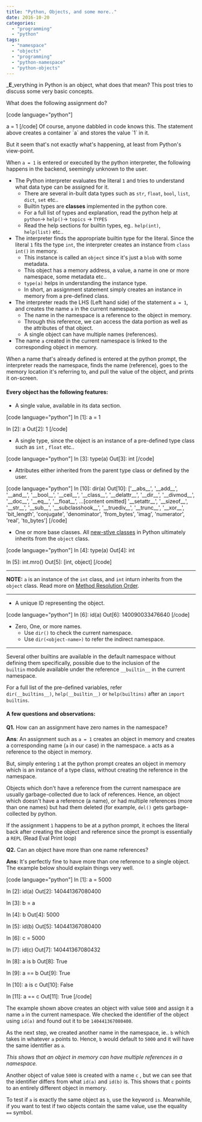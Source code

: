 ```yaml
---
title: "Python, Objects, and some more.."
date: 2016-10-20
categories:
  - "programming"
  - "python"
tags:
  - "namespace"
  - "objects"
  - "programming"
  - "python-namespace"
  - "python-objects"
---
```

<!--more-->
_**E**_verything in Python is an object, what does that mean? This post tries to discuss some very basic concepts.

What does the following assignment do?

\[code language="python"\]

a = 1 \[/code\] Of course, anyone dabbled in code knows this. The statement above creates a container \`a\` and stores the value \`1\` in it.

But it seem that's not exactly what's happening, at least from Python's view-point.

When `a = 1` is entered or executed by the python interpreter, the following happens in the backend, seemingly unknown to the user.

- The Python interpreter evaluates the literal `1` and tries to understand what data type can be assigned for it.
    - There are several in-built data types such as `str`, `float`, `bool`, `list`, `dict`, `set` etc..
    - Builtin types are **classes** implemented in the python core.
    - For a full list of types and explanation, read the python help at `python`\-> `help()`\-> `topics` -> `TYPES`
    - Read the help sections for builtin types, eg.. `help(int)`, `help(list)` etc..
- The interpreter finds the appropriate builtin type for the literal. Since the literal `1` fits the type `int`, the interpreter creates an instance from `class int()` in memory.
    - This instance is called an `object` since it's just a `blob` with some metadata.
    - This object has a memory address, a value, a name in one or more namespace, some metadata etc..
    - `type(a)` helps in understanding the instance type.
    - In short, an assignment statement simply creates an instance in memory from a pre-defined class.
- The interpreter reads the LHS (Left hand side) of the statement `a = 1`, and creates the name `a` in the current namespace.
    - The name in the namespace is a reference to the object in memory.
    - Through this reference, we can access the data portion as well as the attributes of that object.
    - A single object can have multiple names (references).
- The name `a` created in the current namespace is linked to the corresponding object in memory.

When a name that's already defined is entered at the python prompt, the interpreter reads the namespace, finds the name (reference), goes to the memory location it's referring to, and pull the value of the object, and prints it on-screen.

#### Every object has the following features:

- A single value, available in its data section.

\[code language="python"\] In \[1\]: a = 1

In \[2\]: a Out\[2\]: 1 \[/code\]

- A single type, since the object is an instance of a pre-defined type class such as `int` , `float` etc..

\[code language="python"\] In \[3\]: type(a) Out\[3\]: int \[/code\]

- Attributes either inherited from the parent type class or defined by the user.

\[code language="python"\] In \[10\]: dir(a) Out\[10\]: \['\_\_abs\_\_', '\_\_add\_\_', '\_\_and\_\_', '\_\_bool\_\_', '\_\_ceil\_\_', '\_\_class\_\_', '\_\_delattr\_\_', '\_\_dir\_\_', '\_\_divmod\_\_', '\_\_doc\_\_', '\_\_eq\_\_', '\_\_float\_\_', ...\[content omitted\] '\_\_setattr\_\_', '\_\_sizeof\_\_', '\_\_str\_\_', '\_\_sub\_\_', '\_\_subclasshook\_\_', '\_\_truediv\_\_', '\_\_trunc\_\_', '\_\_xor\_\_', 'bit\_length', 'conjugate', 'denominator', 'from\_bytes', 'imag', 'numerator', 'real', 'to\_bytes'\] \[/code\]

- One or more base classes. All [new-stlye classes](https://www.python.org/doc/newstyle/) in Python ultimately inherits from the `object` class.

\[code language="python"\] In \[4\]: type(a) Out\[4\]: int

In \[5\]: int.mro() Out\[5\]: \[int, object\] \[/code\]

* * *

**NOTE:** `a` is an instance of the `int` class, and `int` inturn inherits from the `object` class. Read more on [Method Resolution Order](https://arvimal.wordpress.com/2016/05/30/method-resolution-order-object-oriented-programming/).

* * *

- A unique ID representing the object.

\[code language="python"\] In \[6\]: id(a) Out\[6\]: 140090033476640 \[/code\]

- Zero, One, or more names.
    - Use `dir()` to check the current namespace.
    - Use `dir(<object-name>)` to refer the indirect namespace.

* * *

Several other builtins are available in the default namespace without defining them specifically, possible due to the inclusion of the `builtin` module available under the reference `__builtin__` in the current namespace.

For a full list of the pre-defined variables, refer `dir(__builtins__)`, `help(__builtin__)` or `help(builtins)` after an `import builtins`.

#### A few questions and observations:

**Q1.** How can an assignment have zero names in the namespace?

**Ans**: An assignment such as `a = 1` creates an object in memory and creates a corresponding name (`a` in our case) in the namespace. `a` acts as a reference to the object in memory.

But, simply entering `1` at the python prompt creates an object in memory which is an instance of a type class, without creating the reference in the namespace.

Objects which don't have a reference from the current namespace are usually garbage-collected due to lack of references. Hence, an object which doesn't have a reference (a name), or had multiple references (more than one names) but had them deleted (for example, `del()` gets garbage-collected by python.

If the assignment `1` happens to be at a python prompt, it echoes the literal back after creating the object and reference since the prompt is essentially a `REPL` (Read Eval Print loop)

**Q2.** Can an object have more than one name references?

**Ans:** It's perfectly fine to have more than one reference to a single object. The example below should explain things very well.

\[code language="python"\] In \[1\]: a = 5000

In \[2\]: id(a) Out\[2\]: 140441367080400

In \[3\]: b = a

In \[4\]: b Out\[4\]: 5000

In \[5\]: id(b) Out\[5\]: 140441367080400

In \[6\]: c = 5000

In \[7\]: id(c) Out\[7\]: 140441367080432

In \[8\]: a is b Out\[8\]: True

In \[9\]: a == b Out\[9\]: True

In \[10\]: a is c Out\[10\]: False

In \[11\]: a == c Out\[11\]: True \[/code\]

The example shown above creates an object with value `5000` and assign it a name `a` in the current namespace. We checked the identifier of the object using `id(a)` and found out it to be `140441367080400`.

As the next step, we created another name in the namespace, ie.. `b` which takes in whatever `a` points to. Hence, `b` would default to `5000` and it will have the same identifier as `a`.

_This shows that an object in memory can have multiple references in a namespace._

Another object of value `5000` is created with a name `c` , but we can see that the identifier differs from what `id(a)` and `id(b)` is. This shows that `c` points to an entirely different object in memory.

To test if `a` is exactly the same object as `b`, use the keyword `is`. Meanwhile, if you want to test if two objects contain the same value, use the equality `==` symbol.
